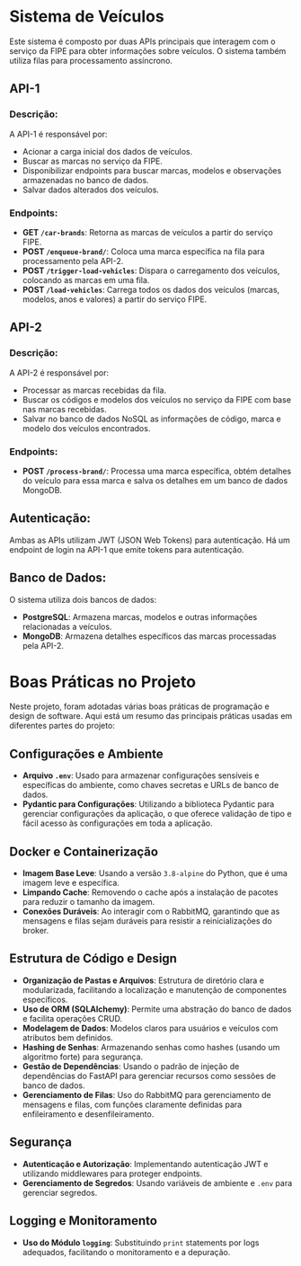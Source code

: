 # Sistema de Veículos

Este sistema é composto por duas APIs principais que interagem com o serviço da FIPE para obter informações sobre veículos. O sistema também utiliza filas para processamento assíncrono.

## API-1

### Descrição:

A API-1 é responsável por:

- Acionar a carga inicial dos dados de veículos.
- Buscar as marcas no serviço da FIPE.
- Disponibilizar endpoints para buscar marcas, modelos e observações armazenadas no banco de dados.
- Salvar dados alterados dos veículos.

### Endpoints:

- **GET `/car-brands`**: Retorna as marcas de veículos a partir do serviço FIPE.
- **POST `/enqueue-brand/`**: Coloca uma marca específica na fila para processamento pela API-2.
- **POST `/trigger-load-vehicles`**: Dispara o carregamento dos veículos, colocando as marcas em uma fila.
- **POST `/load-vehicles`**: Carrega todos os dados dos veículos (marcas, modelos, anos e valores) a partir do serviço FIPE.

## API-2

### Descrição:

A API-2 é responsável por:

- Processar as marcas recebidas da fila.
- Buscar os códigos e modelos dos veículos no serviço da FIPE com base nas marcas recebidas.
- Salvar no banco de dados NoSQL as informações de código, marca e modelo dos veículos encontrados.

### Endpoints:

- **POST `/process-brand/`**: Processa uma marca específica, obtém detalhes do veículo para essa marca e salva os detalhes em um banco de dados MongoDB.

## Autenticação:

Ambas as APIs utilizam JWT (JSON Web Tokens) para autenticação. Há um endpoint de login na API-1 que emite tokens para autenticação.

## Banco de Dados:

O sistema utiliza dois bancos de dados:

- **PostgreSQL**: Armazena marcas, modelos e outras informações relacionadas a veículos.
- **MongoDB**: Armazena detalhes específicos das marcas processadas pela API-2.

# Boas Práticas no Projeto

Neste projeto, foram adotadas várias boas práticas de programação e design de software. Aqui está um resumo das principais práticas usadas em diferentes partes do projeto:

## Configurações e Ambiente

- **Arquivo `.env`**: Usado para armazenar configurações sensíveis e específicas do ambiente, como chaves secretas e URLs de banco de dados.
- **Pydantic para Configurações**: Utilizando a biblioteca Pydantic para gerenciar configurações da aplicação, o que oferece validação de tipo e fácil acesso às configurações em toda a aplicação.

## Docker e Containerização

- **Imagem Base Leve**: Usando a versão `3.8-alpine` do Python, que é uma imagem leve e específica.
- **Limpando Cache**: Removendo o cache após a instalação de pacotes para reduzir o tamanho da imagem.
- **Conexões Duráveis**: Ao interagir com o RabbitMQ, garantindo que as mensagens e filas sejam duráveis para resistir a reinicializações do broker.

## Estrutura de Código e Design

- **Organização de Pastas e Arquivos**: Estrutura de diretório clara e modularizada, facilitando a localização e manutenção de componentes específicos.
- **Uso de ORM (SQLAlchemy)**: Permite uma abstração do banco de dados e facilita operações CRUD.
- **Modelagem de Dados**: Modelos claros para usuários e veículos com atributos bem definidos.
- **Hashing de Senhas**: Armazenando senhas como hashes (usando um algoritmo forte) para segurança.
- **Gestão de Dependências**: Usando o padrão de injeção de dependências do FastAPI para gerenciar recursos como sessões de banco de dados.
- **Gerenciamento de Filas**: Uso do RabbitMQ para gerenciamento de mensagens e filas, com funções claramente definidas para enfileiramento e desenfileiramento.

## Segurança

- **Autenticação e Autorização**: Implementando autenticação JWT e utilizando middlewares para proteger endpoints.
- **Gerenciamento de Segredos**: Usando variáveis de ambiente e `.env` para gerenciar segredos.

## Logging e Monitoramento

- **Uso do Módulo `logging`**: Substituindo `print` statements por logs adequados, facilitando o monitoramento e a depuração.
